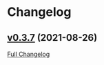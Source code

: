 # Changelog

## [v0.3.7](https://github.com/ChainSafe/persistent-merkle-tree/tree/v0.3.7) (2021-08-26)

[Full Changelog](https://github.com/ChainSafe/persistent-merkle-tree/compare/v0.3.6...v0.3.7)



